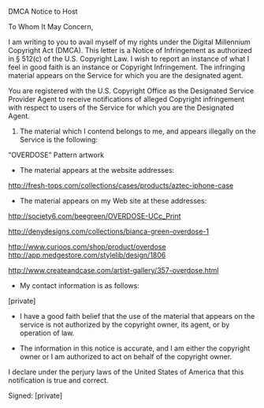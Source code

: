 DMCA Notice to Host

To Whom It May Concern,

I am writing to you to avail myself of my rights under the Digital Millennium Copyright Act (DMCA). This letter is a Notice of Infringement as authorized in § 512(c) of the U.S. Copyright Law. I wish to report an instance of what I feel in good faith is an instance or Copyright Infringement. The infringing material appears on the Service for which you are the designated agent.

You are registered with the U.S. Copyright Office as the Designated Service Provider Agent to receive notifications of alleged Copyright infringement with respect to users of the Service for which you are the Designated Agent.

1. The material which I contend belongs to me, and appears illegally on the Service is the following:

“OVERDOSE” Pattern artwork

- The material appears at the website addresses: 

http://fresh-tops.com/collections/cases/products/aztec-iphone-case 

- The material appears on my Web site at these addresses: 

http://society6.com/beegreen/OVERDOSE-UCc_Print 

http://denydesigns.com/collections/bianca-green-overdose-1 

http://www.curioos.com/shop/product/overdose http://app.medgestore.com/stylelib/design/1806 

http://www.createandcase.com/artist-gallery/357-overdose.html

- My contact information is as follows:

[private]

- I have a good faith belief that the use of the material that appears on the service is not authorized by the copyright owner, its agent, or by operation of law.

- The information in this notice is accurate, and I am either the copyright owner or I am authorized to act on behalf of the copyright owner.

I declare under the perjury laws of the United States of America that this notification is true and correct.

Signed: [private]
